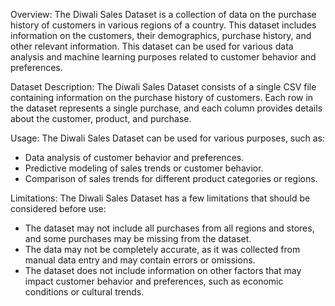 Overview:
The Diwali Sales Dataset is a collection of data on the purchase history of customers in various regions of a country. This dataset includes information on the customers, their demographics, purchase history, and other relevant information. This dataset can be used for various data analysis and machine learning purposes related to customer behavior and preferences.

Dataset Description:
The Diwali Sales Dataset consists of a single CSV file containing information on the purchase history of customers. Each row in the dataset represents a single purchase, and each column provides details about the customer, product, and purchase. 

Usage:
The Diwali Sales Dataset can be used for various purposes, such as:
- Data analysis of customer behavior and preferences.
- Predictive modeling of sales trends or customer behavior.
- Comparison of sales trends for different product categories or regions.

Limitations:
The Diwali Sales Dataset has a few limitations that should be considered before use:
- The dataset may not include all purchases from all regions and stores, and some purchases may be missing from the dataset.
- The data may not be completely accurate, as it was collected from manual data entry and may contain errors or omissions.
- The dataset does not include information on other factors that may impact customer behavior and preferences, such as economic conditions or cultural trends.
